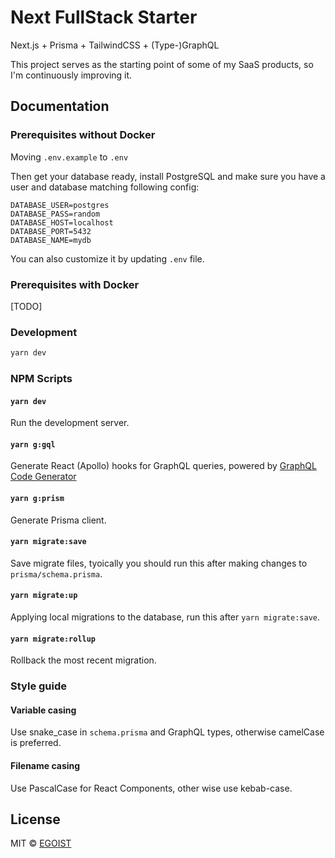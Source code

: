 # Next FullStack Starter

Next.js + Prisma + TailwindCSS + (Type-)GraphQL

This project serves as the starting point of some of my SaaS products, so I'm continuously improving it.

## Documentation

### Prerequisites without Docker

Moving `.env.example` to `.env`

Then get your database ready, install PostgreSQL and make sure you have a user and database matching following config:

```
DATABASE_USER=postgres
DATABASE_PASS=random
DATABASE_HOST=localhost
DATABASE_PORT=5432
DATABASE_NAME=mydb
```

You can also customize it by updating `.env` file.

### Prerequisites with Docker

[TODO]

### Development

```bash
yarn dev
```

### NPM Scripts

#### `yarn dev`

Run the development server.

#### `yarn g:gql`

Generate React (Apollo) hooks for GraphQL queries, powered by [GraphQL Code Generator](https://graphql-code-generator.com/)

#### `yarn g:prism`

Generate Prisma client.

#### `yarn migrate:save`

Save migrate files, tyoically you should run this after making changes to `prisma/schema.prisma`.

#### `yarn migrate:up`

Applying local migrations to the database, run this after `yarn migrate:save`.

#### `yarn migrate:rollup`

Rollback the most recent migration.

### Style guide

#### Variable casing

Use snake_case in `schema.prisma` and GraphQL types, otherwise camelCase is preferred.

#### Filename casing

Use PascalCase for React Components, other wise use kebab-case.

## License

MIT &copy; [EGOIST](https://github.com/sponsors/egoist)
